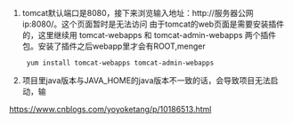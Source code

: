1. tomcat默认端口是8080，接下来浏览输入地址：http://服务器公网ip:8080/。这个页面暂时是无法访问
由于tomcat的web页面是需要安装插件的，这里继续用 tomcat-webapps 和 tomcat-admin-webapps 两个插件包。安装了插件之后webapp里才会有ROOT,menger

        yum install tomcat-webapps tomcat-admin-webapps

2. 项目里java版本与JAVA_HOME的java版本不一致的话，会导致项目无法启动，输

https://www.cnblogs.com/yoyoketang/p/10186513.html